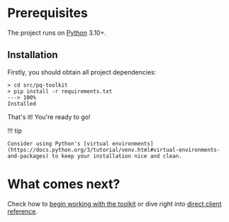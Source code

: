 # Prerequisites

The project runs on [Python](https://www.python.org) 3.10+.

## Installation

Firstly, you should obtain all project dependencies:

<!-- termynal -->

```
> cd src/pq-toolkit
> pip install -r requirements.txt
---> 100%
Installed
```

That's it! You're ready to go!

!!! tip

    Consider using Python's [virtual environments](https://docs.python.org/3/tutorial/venv.html#virtual-environments-and-packages) to keep your installation nice and clean.


# What comes next?

Check how to [begin working with the toolkit](./api-client-walkthrough.md) or dive right into [direct client reference](./../reference/PqToolkitAPIClient.md).
